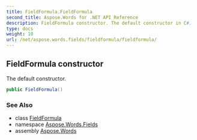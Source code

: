 ```yaml
---
title: FieldFormula.FieldFormula
second_title: Aspose.Words for .NET API Reference
description: FieldFormula constructor. The default constructor in C#.
type: docs
weight: 10
url: /net/aspose.words.fields/fieldformula/fieldformula/
---
```

## FieldFormula constructor

The default constructor.

```csharp
public FieldFormula()
```

### See Also

* class [FieldFormula](../)
* namespace [Aspose.Words.Fields](../../fieldformula/)
* assembly [Aspose.Words](../../../)
